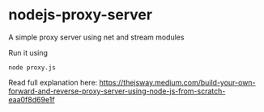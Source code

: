 # nodejs-proxy-server
A simple proxy server using net and stream modules

Run it using 
```
node proxy.js
```

Read full explanation here: 
https://thejsway.medium.com/build-your-own-forward-and-reverse-proxy-server-using-node-js-from-scratch-eaa0f8d69e1f
